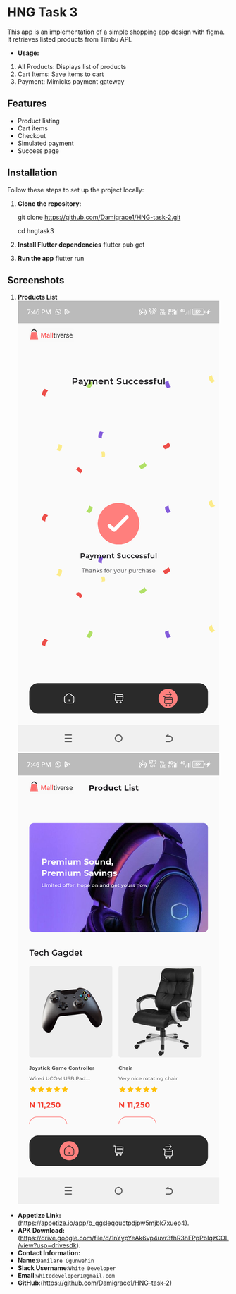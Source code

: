 # HNG Task 3

This app is an implementation of a simple shopping app design with figma. It retrieves listed products from Timbu API.

- **Usage:**
1. All Products: Displays list of products
2. Cart Items: Save items to cart
3. Payment: Mimicks payment gateway

## Features
- Product listing
- Cart items
- Checkout
- Simulated payment
- Success page

## Installation

Follow these steps to set up the project locally:

1. **Clone the repository:**

   git clone https://github.com/Damigrace1/HNG-task-2.git

   cd hngtask3

2. **Install Flutter dependencies**
   flutter pub get

3. **Run the app**
   flutter run


## Screenshots

1. **Products List**
   ![ProductsList](assets/images/screenshots'/Screenshot_20240713-194607.png)
   ![ProductsList](assets/images/screenshots'/Screenshot_20240713-194622.png)


- **Appetize Link:** (https://appetize.io/app/b_qgsleqquctpdjpw5mjbk7xuep4).
- **APK Download:** (https://drive.google.com/file/d/1nYypYeAk6vp4uvr3fhR3hFPpPbIqzCOL/view?usp=drivesdk).
- **Contact Information:**
- **Name**:`Damilare Ogunwehin`
- **Slack Username**:`White Developer`
- **Email**:`whitedeveloper1@gmail.com`
- **GitHub**:(https://github.com/Damigrace1/HNG-task-2)


